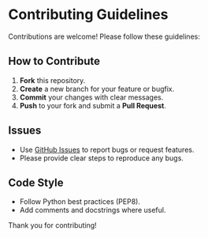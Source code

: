 # Contributing Guidelines

Contributions are welcome! Please follow these guidelines:

## How to Contribute

1. **Fork** this repository.
2. **Create** a new branch for your feature or bugfix.
3. **Commit** your changes with clear messages.
4. **Push** to your fork and submit a **Pull Request**.

## Issues

- Use [GitHub Issues](https://github.com/Kamalesh3112/Decision-Making-Visualization-Platform-for-Autonomous-Agents-xAI-/issues) to report bugs or request features.
- Please provide clear steps to reproduce any bugs.

## Code Style

- Follow Python best practices (PEP8).
- Add comments and docstrings where useful.

Thank you for contributing!